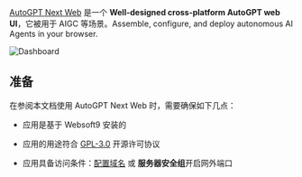 [AutoGPT Next Web](https://github.com/ConnectAI-E/AutoGPT-Next-Web) 是一个 **Well-designed cross-platform AutoGPT web UI**，它被用于 AIGC  等场景。Assemble, configure, and deploy autonomous AI Agents in your browser.


![Dashboard](https://libs.websoft9.com/Websoft9/DocsPicture/zh/autogptnextweb/autogptnextweb-gui-websoft9.png)


## 准备

在参阅本文档使用 AutoGPT Next Web 时，需要确保如下几点：

- 应用是基于 Websoft9 安装的

- 应用的用途符合 [GPL-3.0](https://opensource.org/licenses/GPL-3.0) 开源许可协议

- 应用具备访问条件：[配置域名](./guide/appsetdomain) 或 **服务器安全组**开启网外端口